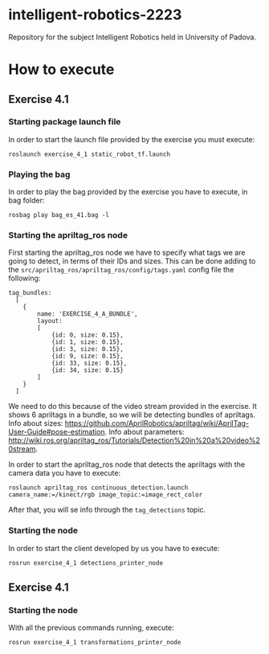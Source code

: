 # intelligent-robotics-2223
Repository for the subject Intelligent Robotics held in University of Padova.

# How to execute
## Exercise 4.1
### Starting package launch file
In order to start the launch file provided by the exercise you must execute:

``roslaunch exercise_4_1 static_robot_tf.launch``
### Playing the bag
In order to play the bag provided by the exercise you have to execute, in bag folder:

``rosbag play bag_es_41.bag -l``
### Starting the apriltag_ros node
First starting the apriltag_ros node we have to specify what tags we are going to detect, in terms of their IDs and sizes. This can be done adding to the ``src/apriltag_ros/apriltag_ros/config/tags.yaml`` config file the following:
```
tag_bundles:
  [
    {
        name: 'EXERCISE_4_A_BUNDLE',
        layout:
        [
            {id: 0, size: 0.15},
            {id: 1, size: 0.15},
            {id: 3, size: 0.15},
            {id: 9, size: 0.15},
            {id: 33, size: 0.15},
            {id: 34, size: 0.15}
        ]
    }
  ]
```
We need to do this because of the video stream provided in the exercise. It shows 6 apriltags in a bundle, so we will be detecting bundles of apriltags. Info about sizes: https://github.com/AprilRobotics/apriltag/wiki/AprilTag-User-Guide#pose-estimation. Info about parameters: http://wiki.ros.org/apriltag_ros/Tutorials/Detection%20in%20a%20video%20stream.

In order to start the apriltag_ros node that detects the apriltags with the camera data you have to execute:

```roslaunch apriltag_ros continuous_detection.launch camera_name:=/kinect/rgb image_topic:=image_rect_color```

After that, you will se info through the ``tag_detections`` topic.

### Starting the node
In order to start the client developed by us you have to execute:

``rosrun exercise_4_1 detections_printer_node``

## Exercise 4.1

### Starting the node

With all the previous commands running, execute:

``rosrun exercise_4_1 transformations_printer_node``

